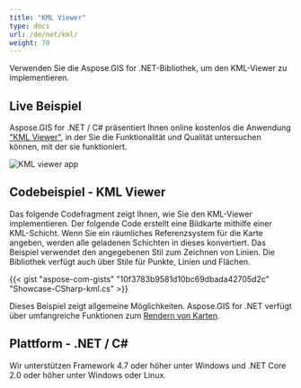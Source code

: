 ```yaml
---
title: "KML Viewer"
type: docs
url: /de/net/kml/
weight: 70
---
```


Verwenden Sie die Aspose.GIS for .NET-Bibliothek, um den KML-Viewer zu implementieren.

## **Live Beispiel**

Aspose.GIS for .NET / C# präsentiert Ihnen online kostenlos die Anwendung ["KML Viewer"](https://products.aspose.app/gis/viewer/kml), in der Sie die Funktionalität und Qualität untersuchen können, mit der sie funktioniert.

![KML viewer app](viewer.png)

## **Codebeispiel - KML Viewer**

Das folgende Codefragment zeigt Ihnen, wie Sie den KML-Viewer implementieren. Der folgende Code erstellt eine Bildkarte mithilfe einer KML-Schicht. Wenn Sie ein räumliches Referenzsystem für die Karte angeben, werden alle geladenen Schichten in dieses konvertiert.
Das Beispiel verwendet den angegebenen Stil zum Zeichnen von Linien. Die Bibliothek verfügt auch über Stile für Punkte, Linien und Flächen.

{{< gist "aspose-com-gists" "10f3783b9581d10bc69dbada42705d2c" "Showcase-CSharp-kml.cs" >}}

Dieses Beispiel zeigt allgemeine Möglichkeiten. Aspose.GIS for .NET verfügt über umfangreiche Funktionen zum [Rendern von Karten](https://docs.aspose.com/gis/net/map-rendering/).

## **Plattform - .NET / C#**

Wir unterstützen Framework 4.7 oder höher unter Windows und .NET Core 2.0 oder höher unter Windows oder Linux.
